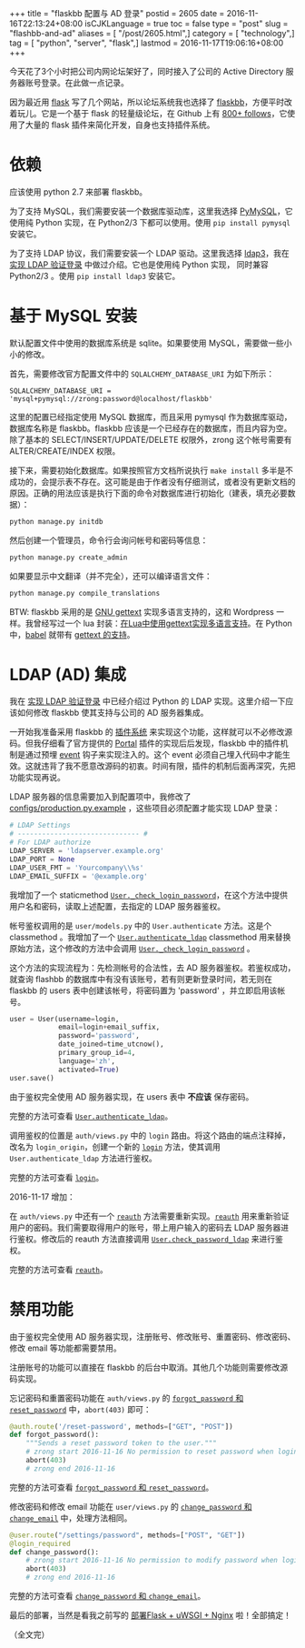 +++
title = "flaskbb 配置与 AD 登录"
postid = 2605
date = 2016-11-16T22:13:24+08:00
isCJKLanguage = true
toc = false
type = "post"
slug = "flashbb-and-ad"
aliases = [ "/post/2605.html",]
category = [ "technology",]
tag = [ "python", "server", "flask",]
lastmod = 2016-11-17T19:06:16+08:00
+++


今天花了3个小时把公司内网论坛架好了，同时接入了公司的 Active Directory 服务器账号登录。在此做一点记录。<!--more-->

因为最近用 [flask][4] 写了几个网站，所以论坛系统我也选择了 [flaskbb][3]，方便平时改着玩儿。它是一个基于 flask 的轻量级论坛，在 Github 上有 [800+ follows][5]，它使用了大量的 flask 插件来简化开发，自身也支持插件系统。

# 依赖

应该使用 python 2.7 来部署 flaskbb。

为了支持 MySQL，我们需要安装一个数据库驱动库，这里我选择 [PyMySQL][6]，它使用纯 Python 实现，在 Python2/3 下都可以使用。使用 `pip install pymysql` 安装它。

为了支持 LDAP 协议，我们需要安装一个 LDAP 驱动。这里我选择 [ldap3][7]，我在 [实现 LDAP 验证登录][1] 中做过介绍。它也是使用纯 Python 实现， 同时兼容 Python2/3 。使用 `pip install ldap3` 安装它。

# 基于 MySQL 安装

默认配置文件中使用的数据库系统是 sqlite。如果要使用 MySQL，需要做一些小小的修改。

首先，需要修改官方配置文件中的 `SQLALCHEMY_DATABASE_URI` 为如下所示：

    SQLALCHEMY_DATABASE_URI = 'mysql+pymysql://zrong:password@localhost/flaskbb'

这里的配置已经指定使用 MySQL 数据库，而且采用 pymysql 作为数据库驱动，数据库名称是 flaskbb。flaskbb 应该是一个已经存在的数据库，而且内容为空。除了基本的 SELECT/INSERT/UPDATE/DELETE 权限外，zrong 这个帐号需要有 ALTER/CREATE/INDEX 权限。

接下来，需要初始化数据库。如果按照官方文档所说执行 `make install` 多半是不成功的，会提示表不存在。这可能是由于作者没有仔细测试，或者没有更新文档的原因。正确的用法应该是执行下面的命令对数据库进行初始化（建表，填充必要数据）：

``` python
python manage.py initdb
```

然后创建一个管理员，命令行会询问帐号和密码等信息：

``` python
python manage.py create_admin
```

如果要显示中文翻译（并不完全），还可以编译语言文件：

``` python
python manage.py compile_translations
```

BTW: flaskbb 采用的是 [GNU gettext][9] 实现多语言支持的，这和 Wordpress 一样。我曾经写过一个 lua 封装：[在Lua中使用gettext实现多语言支持][8]。在 Python 中，[babel][10] 就带有 [gettext 的支持][11]。

# LDAP (AD) 集成

我在 [实现 LDAP 验证登录][1] 中已经介绍过 Python 的 LDAP 实现。这里介绍一下应该如何修改 flaskbb 使其支持与公司的 AD 服务器集成。

一开始我准备采用 flaskbb 的 [插件系统][12] 来实现这个功能，这样就可以不必修改源码。但我仔细看了官方提供的 [Portal][14] 插件的实现后后发现，flaskbb 中的插件机制是通过预埋 [event][13] 钩子来实现注入的。这个 event 必须自己埋入代码中才能生效。这就违背了我不愿意改源码的初衷。时间有限，插件的机制后面再深究，先把功能实现再说。

LDAP 服务器的信息需要加入到配置项中，我修改了 [configs/production.py.example][19] ，这些项目必须配置才能实现 LDAP 登录：

``` python
# LDAP Settings
# ------------------------------ #
# For LDAP authorize
LDAP_SERVER = 'ldapserver.example.org'
LDAP_PORT = None
LDAP_USER_FMT = 'Yourcompany\\%s'
LDAP_EMAIL_SUFFIX = '@example.org'
```

我增加了一个 staticmethod [`User._check_login_password`][22]，在这个方法中提供用户名和密码，读取上述配置，去指定的 LDAP 服务器鉴权。

帐号鉴权调用的是 `user/models.py` 中的 `User.authenticate` 方法。这是个 classmethod 。我增加了一个 [`User.authenticate_ldap`][15] classmethod 用来替换原始方法，这个修改的方法中会调用 [`User._check_login_password`][22] 。

这个方法的实现流程为：先检测帐号的合法性，去 AD 服务器鉴权。若鉴权成功，就查询 flashbb 的数据库中有没有该账号，若有则更新登录时间，若无则在 flaskbb 的 users 表中创建该帐号，将密码置为 'password' ，并立即启用该帐号。

``` python
user = User(username=login,
            email=login+email_suffix,
            password='password',
            date_joined=time_utcnow(),
            primary_group_id=4,
            language='zh',
            activated=True)
user.save()
```

由于鉴权完全使用 AD 服务器实现，在 users 表中 **不应该** 保存密码。

完整的方法可查看 [`User.authenticate_ldap`][15]。

调用鉴权的位置是 `auth/views.py` 中的 `login` 路由。将这个路由的端点注释掉，改名为 `login_origin`，创建一个新的 [`login`][16] 方法，使其调用 `User.authenticate_ldap` 方法进行鉴权。

完整的方法可查看 [`login`][16]。

2016-11-17 增加：

在 `auth/views.py` 中还有一个 [`reauth`][20] 方法需要重新实现。[`reauth`][20] 用来重新验证用户的密码。我们需要取得用户的账号，带上用户输入的密码去 LDAP 服务器进行鉴权。修改后的 reauth 方法直接调用 [`User.check_password_ldap`][21] 来进行鉴权。

完整的方法可查看 [`reauth`][20]。

# 禁用功能

由于鉴权完全使用 AD 服务器实现，注册账号、修改账号、重置密码、修改密码、修改 email 等功能都需要禁用。

注册账号的功能可以直接在 flaskbb 的后台中取消。其他几个功能则需要修改源码实现。

忘记密码和重置密码功能在 `auth/views.py` 的 [`forgot_password` 和 `reset_password`][17] 中，`abort(403)` 即可：

``` python
@auth.route('/reset-password', methods=["GET", "POST"])
def forgot_password():
    """Sends a reset password token to the user."""
    # zrong start 2016-11-16 No permission to reset password when login by LDAP
    abort(403)
    # zrong end 2016-11-16
```

完整的方法可查看 [`forgot_password` 和 `reset_password`][17]。

修改密码和修改 email 功能在 `user/views.py` 的 [`change_password` 和 `change_email`][18] 中，处理方法相同。

``` python
@user.route("/settings/password", methods=["POST", "GET"])
@login_required
def change_password():
    # zrong start 2016-11-16 No permission to modify password when login by LDAP
    abort(403)
    # zrong end 2016-11-16
```

完整的方法可查看 [`change_password` 和 `change_email`][18]。

最后的部署，当然是看我之前写的 [部署Flask + uWSGI + Nginx][2] 啦！全部搞定！

（全文完）

[1]: https://blog.zengrong.net/post/2593.html
[2]: https://blog.zengrong.net/post/2568.html
[3]: http://flaskbb.org/
[4]: https://blog.zengrong.net/tag/flask/
[5]: https://github.com/sh4nks/flaskbb
[6]: https://github.com/PyMySQL/PyMySQL
[7]: https://pypi.python.org/pypi/ldap3/
[8]: https://blog.zengrong.net/post/1986.html
[9]: http://www.gnu.org/software/gettext/
[10]: http://babel.pocoo.org/
[11]: http://babel.pocoo.org/en/latest/messages.html
[12]: https://flaskbb.readthedocs.io/en/latest/plugins.html
[13]: https://flaskbb.readthedocs.io/en/latest/events.html
[14]: https://github.com/sh4nks/flaskbb/tree/master/flaskbb/plugins/portal
[15]: https://github.com/zrong/flaskbb/blob/baina/flaskbb/user/models.py#L262-L307
[16]: https://github.com/zrong/flaskbb/blob/baina/flaskbb/auth/views.py#L74-L103
[17]: https://github.com/zrong/flaskbb/blob/baina/flaskbb/auth/views.py#L199-L227
[18]: https://github.com/zrong/flaskbb/blob/baina/flaskbb/user/views.py#L74-L94
[19]: https://github.com/zrong/flaskbb/blob/baina/flaskbb/configs/production.py.example#L173-L179
[20]: https://github.com/zrong/flaskbb/blob/baina/flaskbb/auth/views.py#L131-L152
[21]: https://github.com/zrong/flaskbb/blob/baina/flaskbb/user/models.py#L249-L251
[22]: https://github.com/zrong/flaskbb/blob/baina/flaskbb/user/models.py#L218-L252
